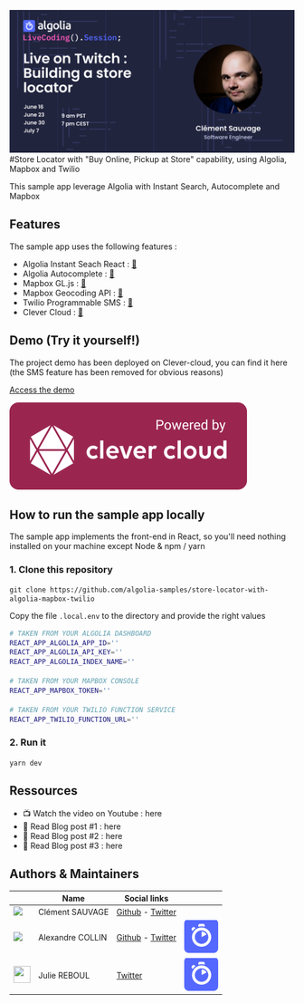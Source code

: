 ![](./git_assets/cover.png)
#Store Locator with "Buy Online, Pickup at Store" capability, using Algolia, Mapbox and Twilio

This sample app leverage Algolia with Instant Search, Autocomplete and Mapbox

## Features

The sample app uses the following features :

- Algolia Instant Seach React : [📘](https://www.algolia.com/doc/guides/building-search-ui/what-is-instantsearch/react/)
- Algolia Autocomplete : [📘](https://alg.li/autocomplete)
- Mapbox GL.js : [📗](https://docs.mapbox.com/mapbox-gl-js/api/)
- Mapbox Geocoding API : [📗](https://docs.mapbox.com/api/search/geocoding/)
- Twilio Programmable SMS : [📕](https://www.twilio.com/sms)  
- Clever Cloud : [📙](https://www.clever-cloud.com/en/)

## Demo (Try it yourself!)

The project demo has been deployed on Clever-cloud, you can find it here (the SMS feature has been removed for obvious reasons)

[Access the demo](https://algolia-store-locator.cleverapps.io/)

![](./git_assets/powered_by.svg)

## How to run the sample app locally

The sample app implements the front-end in React, so you'll need nothing installed on your machine except Node & npm / yarn

### 1. Clone this repository

```
git clone https://github.com/algolia-samples/store-locator-with-algolia-mapbox-twilio
```

Copy the file `.local.env` to the directory and provide the right values 

```bash
# TAKEN FROM YOUR ALGOLIA DASHBOARD 
REACT_APP_ALGOLIA_APP_ID='' 
REACT_APP_ALGOLIA_API_KEY=''
REACT_APP_ALGOLIA_INDEX_NAME=''

# TAKEN FROM YOUR MAPBOX CONSOLE
REACT_APP_MAPBOX_TOKEN=''

# TAKEN FROM YOUR TWILIO FUNCTION SERVICE
REACT_APP_TWILIO_FUNCTION_URL=''
```

### 2. Run it 

`yarn dev`

## Ressources 

- 📺 Watch the video on Youtube : here
- 📰 Read Blog post #1 : here
- 📰 Read Blog post #2 : here
- 📰 Read Blog post #3 : here



## Authors & Maintainers 

| | Name | Social links | |
| ---| --- |  --- |  --- |
|![](https://github.com/csauvage.png?size=30)| Clément SAUVAGE |  [Github](https://github.com/csauvage) - [Twitter](https://twitter.com/clementsauvage) |
|![](https://github.com/seafoox.png?size=30)| Alexandre COLLIN | [Github](https://twitter.com/seafoox) - [Twitter](https://twitter.com/alexandrecollin) | ![](./git_assets/alg_icon.svg)
|<img src="https://unavatar.vercel.app/twitter/juliereboul" width="30" height="30">| Julie REBOUL | [Twitter](https://twitter.com/juliereboul) | ![](./git_assets/alg_icon.svg)




